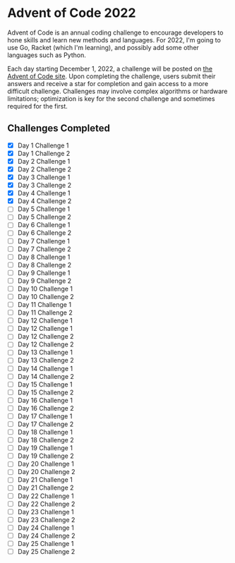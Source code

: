 # Advent of Code 2022
Advent of Code is an annual coding challenge to encourage developers to hone skills and learn new methods and languages. For 2022, I'm going to use Go, Racket (which I'm learning), and possibly add some other languages such as Python.

Each day starting December 1, 2022, a challenge will be posted on [the Advent of Code site](https://adventofcode.com/). Upon completing the challenge, users submit their answers and receive a star for completion and gain access to a more difficult challenge. Challenges may involve complex algorithms or hardware limitations; optimization is key for the second challenge and sometimes required for the first.

## Challenges Completed
- [x] Day 1 Challenge 1
- [x] Day 1 Challenge 2
- [x] Day 2 Challenge 1
- [x] Day 2 Challenge 2
- [x] Day 3 Challenge 1
- [x] Day 3 Challenge 2
- [x] Day 4 Challenge 1
- [x] Day 4 Challenge 2
- [ ] Day 5 Challenge 1
- [ ] Day 5 Challenge 2
- [ ] Day 6 Challenge 1
- [ ] Day 6 Challenge 2
- [ ] Day 7 Challenge 1
- [ ] Day 7 Challenge 2
- [ ] Day 8 Challenge 1
- [ ] Day 8 Challenge 2
- [ ] Day 9 Challenge 1
- [ ] Day 9 Challenge 2
- [ ] Day 10 Challenge 1
- [ ] Day 10 Challenge 2
- [ ] Day 11 Challenge 1
- [ ] Day 11 Challenge 2
- [ ] Day 12 Challenge 1
- [ ] Day 12 Challenge 1
- [ ] Day 12 Challenge 2
- [ ] Day 12 Challenge 2
- [ ] Day 13 Challenge 1
- [ ] Day 13 Challenge 2
- [ ] Day 14 Challenge 1
- [ ] Day 14 Challenge 2
- [ ] Day 15 Challenge 1
- [ ] Day 15 Challenge 2
- [ ] Day 16 Challenge 1
- [ ] Day 16 Challenge 2
- [ ] Day 17 Challenge 1
- [ ] Day 17 Challenge 2
- [ ] Day 18 Challenge 1
- [ ] Day 18 Challenge 2
- [ ] Day 19 Challenge 1
- [ ] Day 19 Challenge 2
- [ ] Day 20 Challenge 1
- [ ] Day 20 Challenge 2
- [ ] Day 21 Challenge 1
- [ ] Day 21 Challenge 2
- [ ] Day 22 Challenge 1
- [ ] Day 22 Challenge 2
- [ ] Day 23 Challenge 1
- [ ] Day 23 Challenge 2
- [ ] Day 24 Challenge 1
- [ ] Day 24 Challenge 2
- [ ] Day 25 Challenge 1
- [ ] Day 25 Challenge 2
